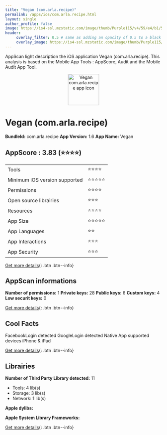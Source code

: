 ```yaml
---
title: "Vegan (com.arla.recipe)"
permalink: /apps/ios/com.arla.recipe.html
layout: single
author_profile: false
image: https://is4-ssl.mzstatic.com/image/thumb/Purple115/v4/59/e4/b1/59e4b19c-deb5-8d13-c248-bcf49acdd96f/AppIcon-1x_U007emarketing-85-220-0-9.png/512x512bb.jpg
header: 
     overlay_filter: 0.5 # same as adding an opacity of 0.5 to a black background
     overlay_image: https://is4-ssl.mzstatic.com/image/thumb/Purple115/v4/59/e4/b1/59e4b19c-deb5-8d13-c248-bcf49acdd96f/AppIcon-1x_U007emarketing-85-220-0-9.png/512x512bb.jpg
---
```

AppScan light description the iOS application Vegan (com.arla.recipe). This analysis is based on the Mobile App Tools : AppScore, Audit and the Mobile Audit App Tool.

  
  
<div style="text-align: center;"><img src="https://is4-ssl.mzstatic.com/image/thumb/Purple115/v4/59/e4/b1/59e4b19c-deb5-8d13-c248-bcf49acdd96f/AppIcon-1x_U007emarketing-85-220-0-9.png/512x512bb.jpg" width="100" height="100" alt="Vegan com.arla.recipe app icon"></div>  
  
# Vegan (com.arla.recipe)

**BundleId:** com.arla.recipe
**App Version:** 1.6
**App Name:** Vegan


## AppScore : 3.83 (⭐️⭐️⭐️⭐️) 

<table>
<tr><td> Tools </td><td> ⭐️⭐️⭐️⭐️ </td></tr>
<tr><td> Minimum iOS version supported </td><td> ⭐️⭐️⭐️⭐️⭐️ </td></tr>
<tr><td> Permissions </td><td> ⭐️⭐️⭐️⭐️ </td></tr>
<tr><td> Open source librairies </td><td> ⭐️⭐️⭐️ </td></tr>
<tr><td> Resources </td><td> ⭐️⭐️⭐️⭐️ </td></tr>
<tr><td> App Size </td><td> ⭐️⭐️⭐️⭐️⭐️ </td></tr>
<tr><td> App Languages </td><td> ⭐️⭐️ </td></tr>
<tr><td> App Interactions </td><td> ⭐️⭐️⭐️ </td></tr>
<tr><td> App Security </td><td> ⭐️⭐️⭐️ </td></tr>
</table>

[Get more details](/pricing.html){: .btn .btn--info}  
  
## AppScan informations 

**Number of permissions:** 1
**Private keys:** 28
**Public keys:** 6
**Custom keys:** 4
**Low securit keys:** 0
  
[Get more details](/pricing.html){: .btn .btn--info}

## Cool Facts

FacebookLogin detected
GoogleLogin detected
Native App
supported devices iPhone & iPad
  
[Get more details](/pricing.html){: .btn .btn--info}

## Librairies 
**Number of Third Party Library detected:** 11
- Tools: 4 lib(s)
- Storage: 3 lib(s)
- Network: 1 lib(s)

**Apple dylibs:**


**Apple System Library Frameworks:**


  
[Get more details](/pricing.html){: .btn .btn--info}

